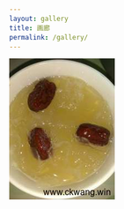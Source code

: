 ```yaml
---
layout: gallery
title: 画廊
permalink: /gallery/
---
```


<a href="/images/blogImgs/img/美食/2016foodb2613c34-82dc-4d8d-b0fb-72c6cb2f7604_b.jpg" data-lightbox="example-set" data-title="Click the right half of the image to move forward."><img class="example-image" src="/images/blogImgs/img/美食/2016foodb2613c34-82dc-4d8d-b0fb-72c6cb2f7604_s.jpg" alt=""/></a>
